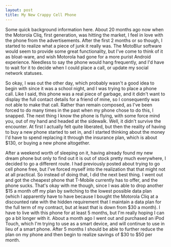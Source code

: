 ```yaml
---
layout: post
title: My New Crappy Cell Phone
---
```


Some quick background information here. About 20 months ago now when the Motorola Cliq, first generation, was hitting the market, I feel in love with the phone from the advertisements. After the first 2 months or so though, I started to realize what a piece of junk it really was. The MotoBlur software would seem to provide some great functionality, but I've come to think of it as bloat-ware, and wish Motorola had gone for a more purist Android experience. Needless to say the phone would hang frequently, and I'd have to wait for it to decide when I could place a call, or update my social network statuses.

So okay, I was out the other day, which probably wasn't a good idea to begin with since it was a school night, and I was trying to place a phone call. Like I said, this phone was a real piece of garbage, and it didn't want to display the full contact details for a friend of mine, so I consequently was not able to make that call. Rather than remain composed, as I've been forced to do many times in the past when my phone chose to do this, I snapped. The next thing I know the phone is flying, with some force mind you, out of my hand and headed at the sidewalk. Well, it didn't survive the encounter. At first I actually felt quite liberated, but then the reality of having to buy a new phone started to set in, and I started thinking about the money I'd have to spend replacing it through the insurance plan, which is about $130, or buying a new phone altogether.

After a weekend worth of sleeping on it, having already found my new dream phone but only to find out it is out of stock pretty much everywhere, I decided to go a different route. I had previously posted about trying to go cell phone free, but I've forced myself into the realization that that might not at all practical. So instead of doing that, I did the next best thing. I went out and got the cheapest phone that T-Mobile currently has to offer, and the phone sucks. That's okay with me though, since I was able to drop another $15 a month off my plan by switching to the lowest possible data plan (which I apparently have to have because I bought the Motorola Cliq at a discounted rate with the hidden requirement that I maintain a data plan for the full term of my contract, but at least that is down from $30 a month). I have to live with this phone for at least 5 months, but I'm really hoping I can go a bit longer with it. About a month ago I went out and purchased an iPod Touch, which I'm trying to use as a smart device, and will continue to use in lieu of a smart phone. After 5 months I should be able to further reduce the plan on my phone and then begin to realize savings of $30 to $50 per month.